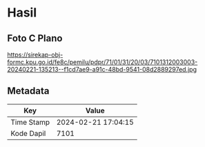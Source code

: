 # Hasil

## Foto C Plano

https://sirekap-obj-formc.kpu.go.id/fe8c/pemilu/pdpr/71/01/31/20/03/7101312003003-20240221-135213--f1cd7ae9-a91c-48bd-9541-08d2889297ed.jpg


## Metadata

| Key        | Value               |
| ---------- | ------------------- |
| Time Stamp | 2024-02-21 17:04:15 |
| Kode Dapil | 7101                |



